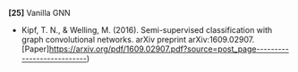 **[25]** Vanilla GNN
- Kipf, T. N., & Welling, M. (2016). Semi-supervised classification with graph convolutional networks. arXiv preprint arXiv:1609.02907. [Paper]https://arxiv.org/pdf/1609.02907.pdf?source=post_page---------------------------)
